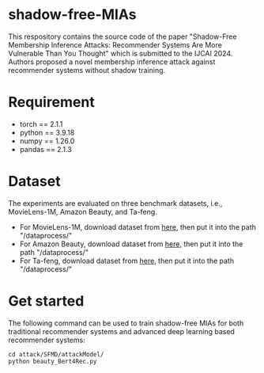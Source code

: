 # shadow-free-MIAs
This respository contains the source code of the paper "Shadow-Free Membership Inference Attacks: Recommender Systems Are More Vulnerable Than You Thought" which is submitted to the IJCAI 2024. Authors proposed a novel membership inference attack against recommender systems without shadow training. 
# Requirement
* torch == 2.1.1
* python == 3.9.18
* numpy == 1.26.0
* pandas == 2.1.3


# Dataset
The experiments are evaluated on three benchmark datasets, i.e., MovieLens-1M, Amazon Beauty, and Ta-feng. 
* For MovieLens-1M, download dataset from [here](https://grouplens.org/datasets/movielens/1m/), then put it into the path "/dataprocess/"
* For Amazon Beauty, download dataset from [here](https://cseweb.ucsd.edu/~jmcauley/datasets.html#amazon_reviews), then put it into the path "/dataprocess/"
* For Ta-feng, download dataset from [here](https://www.kaggle.com/datasets/chiranjivdas09/ta-feng-grocery-dataset), then put it into the path "/dataprocess/"


# Get started
The following command can be used to train shadow-free MIAs for both traditional recommender systems and advanced deep learning based recommender systems:
```
cd attack/SFMD/attackModel/
python beauty_Bert4Rec.py
```
